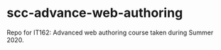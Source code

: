 # scc-advance-web-authoring
Repo for IT162: Advanced web authoring course taken during Summer 2020. 
